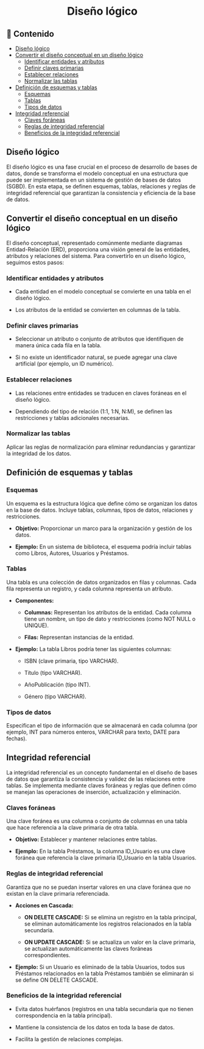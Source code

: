<h1 align="center">Diseño lógico</h1>

<h2>📑 Contenido</h2>

- [Diseño lógico](#diseño-lógico)
- [Convertir el diseño conceptual en un diseño lógico](#convertir-el-diseño-conceptual-en-un-diseño-lógico)
  - [Identificar entidades y atributos](#identificar-entidades-y-atributos)
  - [Definir claves primarias](#definir-claves-primarias)
  - [Establecer relaciones](#establecer-relaciones)
  - [Normalizar las tablas](#normalizar-las-tablas)
- [Definición de esquemas y tablas](#definición-de-esquemas-y-tablas)
  - [Esquemas](#esquemas)
  - [Tablas](#tablas)
  - [Tipos de datos](#tipos-de-datos)
- [Integridad referencial](#integridad-referencial)
  - [Claves foráneas](#claves-foráneas)
  - [Reglas de integridad referencial](#reglas-de-integridad-referencial)
  - [Beneficios de la integridad referencial](#beneficios-de-la-integridad-referencial)

## Diseño lógico

El diseño lógico es una fase crucial en el proceso de desarrollo de bases de datos, donde se transforma el modelo conceptual en una estructura que puede ser implementada en un sistema de gestión de bases de datos (SGBD). En esta etapa, se definen esquemas, tablas, relaciones y reglas de integridad referencial que garantizan la consistencia y eficiencia de la base de datos.

## Convertir el diseño conceptual en un diseño lógico

El diseño conceptual, representado comúnmente mediante diagramas Entidad-Relación (ERD), proporciona una visión general de las entidades, atributos y relaciones del sistema. Para convertirlo en un diseño lógico, seguimos estos pasos:

### Identificar entidades y atributos

- Cada entidad en el modelo conceptual se convierte en una tabla en el diseño lógico.

- Los atributos de la entidad se convierten en columnas de la tabla.

### Definir claves primarias

- Seleccionar un atributo o conjunto de atributos que identifiquen de manera única cada fila en la tabla.

- Si no existe un identificador natural, se puede agregar una clave artificial (por ejemplo, un ID numérico).

### Establecer relaciones

- Las relaciones entre entidades se traducen en claves foráneas en el diseño lógico.

- Dependiendo del tipo de relación (1:1, 1:N, N:M), se definen las restricciones y tablas adicionales necesarias.

### Normalizar las tablas

Aplicar las reglas de normalización para eliminar redundancias y garantizar la integridad de los datos.

## Definición de esquemas y tablas

### Esquemas

Un esquema es la estructura lógica que define cómo se organizan los datos en la base de datos. Incluye tablas, columnas, tipos de datos, relaciones y restricciones.

- **Objetivo:** Proporcionar un marco para la organización y gestión de los datos.

- **Ejemplo:** En un sistema de biblioteca, el esquema podría incluir tablas como Libros, Autores, Usuarios y Préstamos.

### Tablas

Una tabla es una colección de datos organizados en filas y columnas. Cada fila representa un registro, y cada columna representa un atributo.

- **Componentes:**

  - **Columnas:** Representan los atributos de la entidad. Cada columna tiene un nombre, un tipo de dato y restricciones (como NOT NULL o UNIQUE).

  - **Filas:** Representan instancias de la entidad.

- **Ejemplo:** La tabla Libros podría tener las siguientes columnas:

  - ISBN (clave primaria, tipo VARCHAR).

  - Título (tipo VARCHAR).

  - AñoPublicación (tipo INT).

  - Género (tipo VARCHAR).

### Tipos de datos

Especifican el tipo de información que se almacenará en cada columna (por ejemplo, INT para números enteros, VARCHAR para texto, DATE para fechas).

## Integridad referencial

La integridad referencial es un concepto fundamental en el diseño de bases de datos que garantiza la consistencia y validez de las relaciones entre tablas. Se implementa mediante claves foráneas y reglas que definen cómo se manejan las operaciones de inserción, actualización y eliminación.

### Claves foráneas

Una clave foránea es una columna o conjunto de columnas en una tabla que hace referencia a la clave primaria de otra tabla.

- **Objetivo:** Establecer y mantener relaciones entre tablas.

- **Ejemplo:** En la tabla Préstamos, la columna ID_Usuario es una clave foránea que referencia la clave primaria ID_Usuario en la tabla Usuarios.

### Reglas de integridad referencial

Garantiza que no se puedan insertar valores en una clave foránea que no existan en la clave primaria referenciada.

- **Acciones en Cascada:**

  - **ON DELETE CASCADE:** Si se elimina un registro en la tabla principal, se eliminan automáticamente los registros relacionados en la tabla secundaria.

  - **ON UPDATE CASCADE:** Si se actualiza un valor en la clave primaria, se actualizan automáticamente las claves foráneas correspondientes.

- **Ejemplo:** Si un Usuario es eliminado de la tabla Usuarios, todos sus Préstamos relacionados en la tabla Préstamos también se eliminarán si se define ON DELETE CASCADE.

### Beneficios de la integridad referencial

- Evita datos huérfanos (registros en una tabla secundaria que no tienen correspondencia en la tabla principal).

- Mantiene la consistencia de los datos en toda la base de datos.

- Facilita la gestión de relaciones complejas.
